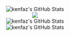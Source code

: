 
<div align="center"> 
 <img src="https://streak-stats.demolab.com?user=kenfaz&theme=solarized-light&hide_border=false" alt="kenfaz's GitHub Stats" /><br>
</div>
<div align="center">
  <img src="https://metrics.lecoq.io/kenfaz?template=classic&isocalendar=1&activity=1&achievements=1&steam=1&music=1&base=header%2C%20activity%2C%20community%2C%20repositories%2C%20metadata&base.indepth=false&base.hireable=false&base.skip=false&isocalendar=false&isocalendar.duration=full-year&achievements=false&achievements.threshold=C&achievements.secrets=true&achievements.display=detailed&achievements.limit=0&activity=false&activity.limit=5&activity.load=300&activity.days=14&activity.visibility=all&activity.timestamps=false&activity.filter=all&music=false&music.provider=spotify&music.user=0xd4c&music.mode=playlist&music.playlist=https%3A%2F%2Fopen.spotify.com%2Fplaylist%2F28XHQNff5m2R7v9XX2s5E5%3Fsi%3D3a27ada5a61e4d4e&music.limit=4&music.played.at=false&music.time.range=short&music.top.type=tracks&steam=false&steam.sections=player%2C%20most-played%2C%20recently-played&steam.user=https%3A%2F%2Fsteamcommunity.com%2Fid%2F0xd4c%2F&steam.games.limit=1&steam.recent.games.limit=1&steam.achievements.limit=2&steam.playtime.threshold=2&config.timezone=Asia%2FShanghai" /><br>
</div>

<div align="center">
<img src="https://github-readme-stats.vercel.app/api?username=kenfaz&theme=solarized-light&show_icons=true&hide_border=false&count_private=true" alt="kenfaz's GitHub Stats" /> <br>
<img src="https://github-readme-stats.vercel.app/api/top-langs/?username=kenfaz&theme=solarized-light&show_icons=true&hide_border=false&layout=compact" alt="kenfaz's GitHub Stats" />
  </div>



